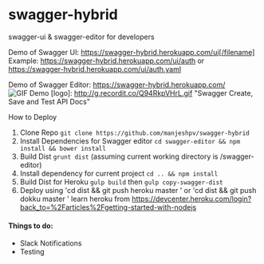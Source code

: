 # swagger-hybrid
swagger-ui &amp; swagger-editor for developers

Demo of Swagger UI:  https://swagger-hybrid.herokuapp.com/ui[/filename]
Example: https://swagger-hybrid.herokuapp.com/ui/auth or  https://swagger-hybrid.herokuapp.com/ui/auth.yaml 

Demo of Swagger Editor: https://swagger-hybrid.herokuapp.com/
![GIF Demo](http://g.recordit.co/Q94RkpVHrL.gif)
[logo]: http://g.recordit.co/Q94RkpVHrL.gif "Swagger Create, Save and Test API Docs"

How to Deploy

1. Clone Repo `git clone https://github.com/manjeshpv/swagger-hybrid`
2. Install Dependencies for Swagger editor `cd swagger-editor && npm install && bower install`
3. Build Dist `grunt dist` (assuming current working directory is /swagger-editor)
4. Install dependency for current project `cd .. && npm install`
5. Build Dist for Heroku `gulp build` then `gulp copy-swagger-dist`
6. Deploy using 'cd dist && git push heroku master ' or 'cd dist && git push dokku master '  learn heroku from https://devcenter.heroku.com/login?back_to=%2Farticles%2Fgetting-started-with-nodejs


#### Things to do:
* Slack Notifications
* Testing
